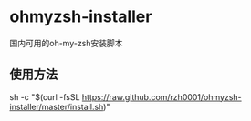 # ohmyzsh-installer
国内可用的oh-my-zsh安装脚本
## 使用方法
sh -c "$(curl -fsSL https://raw.github.com/rzh0001/ohmyzsh-installer/master/install.sh)"
